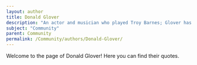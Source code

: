 ```yaml
---
layout: author
title: Donald Glover
description: "An actor and musician who played Troy Barnes; Glover has spoken about how the show helped launch his career and its relevance in pop culture."
subject: "Community"
parent: Community
permalink: /Community/authors/Donald-Glover/
---
```


Welcome to the page of Donald Glover! Here you can find their quotes.
